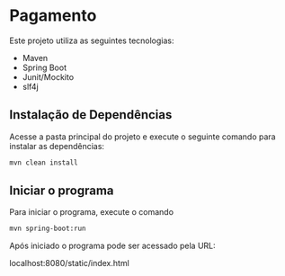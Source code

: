 # Pagamento

Este projeto utiliza as seguintes tecnologias:

- Maven
- Spring Boot
- Junit/Mockito
- slf4j

## Instalação de Dependências

Acesse a pasta principal do projeto e execute o seguinte comando para instalar as dependências:

```bash
mvn clean install
```

## Iniciar o programa

Para iniciar o programa, execute o comando

```bash
mvn spring-boot:run
```

Após iniciado o programa pode ser acessado pela URL:

localhost:8080/static/index.html

